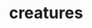 ---
title: creatures
album_key: brk9N7
game: tears_of_the_kingdom
layout: slideshow
icon: creatures
---